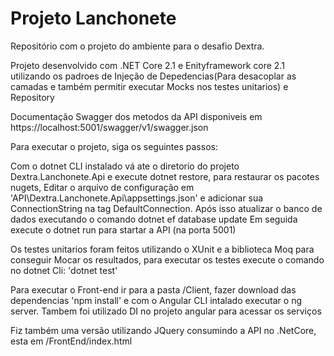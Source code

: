 
Projeto Lanchonete
=======
Repositório com o projeto do ambiente para o desafio Dextra.

Projeto desenvolvido com .NET Core 2.1 e Enityframework core 2.1 utilizando os padroes de Injeção de Depedencias(Para desacoplar as camadas e também permitir executar Mocks nos testes unitarios) e Repository

Documentação Swagger dos metodos da API disponiveis em https://localhost:5001/swagger/v1/swagger.json

Para executar o projeto, siga os seguintes passos:

Com o dotnet CLI instalado vá ate o diretorio do projeto Dextra.Lanchonete.Api e execute dotnet restore, para restaurar os pacotes nugets,
Editar o arquivo de configuração em 'API\Dextra.Lanchonete.Api\appsettings.json' e adicionar sua ConnectionString na tag DefaultConnection.
Após isso atualizar o banco de dados executando o comando
  dotnet ef database update
Em seguida execute o dotnet run para startar a API (na porta 5001)  

Os testes unitarios foram feitos utilizando o XUnit e a biblioteca Moq para conseguir Mocar os resultados, para executar os testes execute o comando no dotnet Cli: 'dotnet test'

Para executar o Front-end ir para a pasta /Client, fazer download das dependencias 'npm install' e com o Angular CLI intalado executar o ng server.
Tambem foi utilizado DI no projeto angular para acessar os serviços


Fiz também uma versão utilizando JQuery consumindo a API no .NetCore, esta em /FrontEnd/index.html
